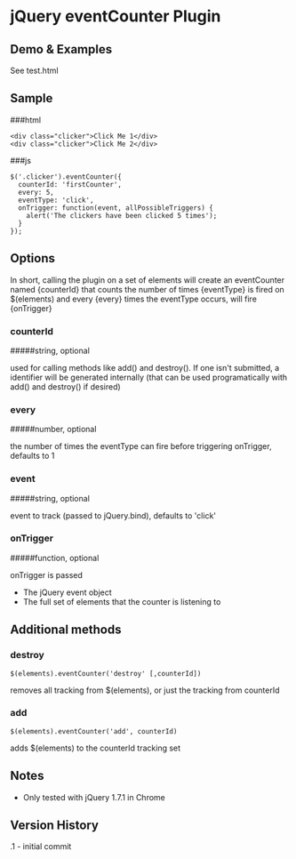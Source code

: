 # jQuery eventCounter Plugin

## Demo & Examples

See test.html

## Sample
###html
```
<div class="clicker">Click Me 1</div>
<div class="clicker">Click Me 2</div>
```
###js
```
$('.clicker').eventCounter({
  counterId: 'firstCounter',
  every: 5,
  eventType: 'click',
  onTrigger: function(event, allPossibleTriggers) {
    alert('The clickers have been clicked 5 times');
  }
});
```


## Options
In short, calling the plugin on a set of elements will create an eventCounter
named {counterId} that counts the number of times {eventType} is fired on
$(elements) and every {every} times the eventType occurs, will fire {onTrigger}


### counterId
#####string, optional

used for calling methods like add() and destroy().  If one isn't submitted,
a identifier will be generated internally (that can be used programatically with
add() and destroy() if desired)


### every
#####number, optional

the number of times the eventType can fire before triggering onTrigger, defaults
to 1


### event
#####string, optional

event to track (passed to jQuery.bind), defaults to 'click'


### onTrigger

#####function, optional

onTrigger is passed

* The jQuery event object
* The full set of elements that the counter is listening to
 
 	
## 	Additional methods
### destroy
```
$(elements).eventCounter('destroy' [,counterId])
```

removes all tracking from $(elements), or just the tracking from counterId

### add
```
$(elements).eventCounter('add', counterId)
```

adds $(elements) to the counterId tracking set


## Notes

* Only tested with jQuery 1.7.1 in Chrome

## Version History

.1 - initial commit